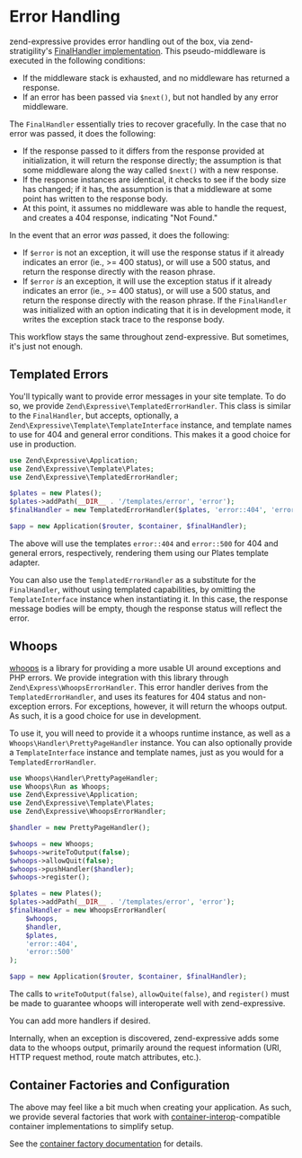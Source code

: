 # Error Handling

zend-expressive provides error handling out of the box, via zend-stratigility's [FinalHandler
implementation](https://github.com/zendframework/zend-stratigility/blob/master/doc/book/api.md#finalhandler).
This pseudo-middleware is executed in the following conditions:

- If the middleware stack is exhausted, and no middleware has returned a response.
- If an error has been passed via `$next()`, but not handled by any error middleware.

The `FinalHandler` essentially tries to recover gracefully. In the case that no error was passed, it
does the following:

- If the response passed to it differs from the response provided at initialization, it will return
  the response directly; the assumption is that some middleware along the way called `$next()`
  with a new response.
- If the response instances are identical, it checks to see if the body size has changed; if it has,
  the assumption is that a middleware at some point has written to the response body.
- At this point, it assumes no middleware was able to handle the request, and creates a 404
  response, indicating "Not Found."

In the event that an error *was* passed, it does the following:

- If `$error` is not an exception, it will use the response status if it already indicates an error
  (ie., &gt;= 400 status), or will use a 500 status, and return the response directly with the
  reason phrase.
- If `$error` *is* an exception, it will use the exception status if it already indicates an error
  (ie., &gt;= 400 status), or will use a 500 status, and return the response directly with the
  reason phrase. If the `FinalHandler` was initialized with an option indicating that it is in
  development mode, it writes the exception stack trace to the response body.

This workflow stays the same throughout zend-expressive. But sometimes, it's just not enough.

## Templated Errors

You'll typically want to provide error messages in your site template. To do so, we provide
`Zend\Expressive\TemplatedErrorHandler`. This class is similar to the `FinalHandler`, but accepts,
optionally, a `Zend\Expressive\Template\TemplateInterface` instance, and template names to use for
404 and general error conditions. This makes it a good choice for use in production.

```php
use Zend\Expressive\Application;
use Zend\Expressive\Template\Plates;
use Zend\Expressive\TemplatedErrorHandler;

$plates = new Plates();
$plates->addPath(__DIR__ . '/templates/error', 'error');
$finalHandler = new TemplatedErrorHandler($plates, 'error::404', 'error::500');

$app = new Application($router, $container, $finalHandler);
```

The above will use the templates `error::404` and `error::500` for 404 and general errors,
respectively, rendering them using our Plates template adapter.

You can also use the `TemplatedErrorHandler` as a substitute for the `FinalHandler`, without using
templated capabilities, by omitting the `TemplateInterface` instance when instantiating it. In this
case, the response message bodies will be empty, though the response status will reflect the error.

## Whoops

[whoops](http://filp.github.io/whoops/) is a library for providing a more usable UI around
exceptions and PHP errors. We provide integration with this library through
`Zend\Express\WhoopsErrorHandler`. This error handler derives from the `TemplatedErrorHandler`, and
uses its features for 404 status and non-exception errors. For exceptions, however, it will return
the whoops output. As such, it is a good choice for use in development.

To use it, you will need to provide it a whoops runtime instance, as well as a
`Whoops\Handler\PrettyPageHandler` instance. You can also optionally provide a `TemplateInterface`
instance and template names, just as you would for a `TemplatedErrorHandler`.

```php
use Whoops\Handler\PrettyPageHandler;
use Whoops\Run as Whoops;
use Zend\Expressive\Application;
use Zend\Expressive\Template\Plates;
use Zend\Expressive\WhoopsErrorHandler;

$handler = new PrettyPageHandler();

$whoops = new Whoops;
$whoops->writeToOutput(false);
$whoops->allowQuit(false);
$whoops->pushHandler($handler);
$whoops->register();

$plates = new Plates();
$plates->addPath(__DIR__ . '/templates/error', 'error');
$finalHandler = new WhoopsErrorHandler(
    $whoops,
    $handler,
    $plates,
    'error::404',
    'error::500'
);

$app = new Application($router, $container, $finalHandler);
```

The calls to `writeToOutput(false)`, `allowQuite(false)`, and `register()` must be made to guarantee
whoops will interoperate well with zend-expressive.

You can add more handlers if desired.

Internally, when an exception is discovered, zend-expressive adds some data to the whoops output,
primarily around the request information (URI, HTTP request method, route match attributes, etc.).

## Container Factories and Configuration

The above may feel like a bit much when creating your application. As such, we provide several
factories that work with [container-interop](https://github.com/container-interop/container-interop)-compatible
container implementations to simplify setup.

See the [container factory documentation](../container/factories.md) for
details.
